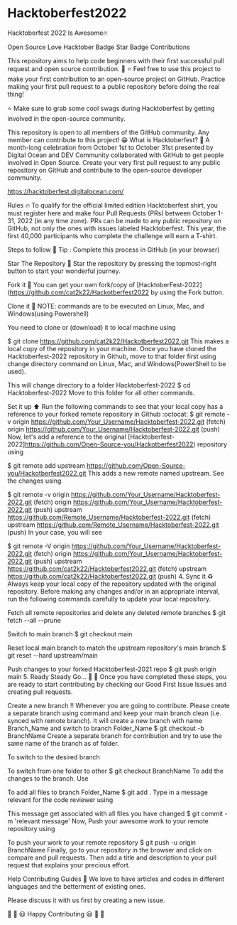 # Hacktoberfest2022

Hacktoberfest 2022 Is Awesome🔥

Open Source Love Hacktober Badge Star Badge Contributions

This repository aims to help code beginners with their first successful pull request and open source contribution. 🥳 ⭐ Feel free to use this project to make your first contribution to an open-source project on GitHub. Practice making your first pull request to a public repository before doing the real thing!

⭐ Make sure to grab some cool swags during Hacktoberfest by getting involved in the open-source community.

This repository is open to all members of the GitHub community. Any member can contribute to this project! 😁 What is Hacktoberfest? 🤔 A month-long celebration from October 1st to October 31st presented by Digital Ocean and DEV Community collaborated with GitHub to get people involved in Open Source. Create your very first pull request to any public repository on GitHub and contribute to the open-source developer community.

https://hacktoberfest.digitalocean.com/

Rules 🔥 To qualify for the official limited edition Hacktoberfest shirt, you must register here and make four Pull Requests (PRs) between October 1-31, 2022 (in any time zone). PRs can be made to any public repository on GitHub, not only the ones with issues labeled Hacktoberfest. This year, the first 40,000 participants who complete the challenge will earn a T-shirt.

Steps to follow 📜 Tip : Complete this process in GitHub (in your browser)

Star The Repository 🌟 Star the repository by pressing the topmost-right button to start your wonderful journey.

Fork it 🍴 You can get your own fork/copy of [HacktoberFest-2022](https://github.com/cat2k22/Hackotberfest2022 by using the Fork button.

Clone it 👥 NOTE: commands are to be executed on Linux, Mac, and Windows(using Powershell)

You need to clone or (download) it to local machine using

$ git clone https://github.com/cat2k22/Hackotberfest2022.git This makes a local copy of the repository in your machine. Once you have cloned the Hacktoberfest-2022 repository in Github, move to that folder first using change directory command on Linux, Mac, and Windows(PowerShell to be used).

This will change directory to a folder Hacktoberfest-2022 $ cd Hacktoberfest-2022 Move to this folder for all other commands.

Set it up ⬆️ Run the following commands to see that your local copy has a reference to your forked remote repository in Github :octocat: $ git remote -v origin https://github.com/Your_Username/Hacktoberfest-2022.git (fetch) origin https://github.com/Your_Username/Hacktoberfest-2022.git (push) Now, let's add a reference to the original [Hacktoberfest-2022]https://github.com/Open-Source-you/Hackotberfest2022) repository using

$ git remote add upstream https://github.com/Open-Source-you/Hackotberfest2022.git This adds a new remote named upstream. See the changes using

$ git remote -v origin https://github.com/Your_Username/Hacktoberfest-2022.git (fetch) origin https://github.com/Your_Username/Hacktoberfest-2022.git (push) upstream https://github.com/Remote_Username/Hacktoberfest-2022.git (fetch) upstream https://github.com/Remote_Username/Hacktoberfest-2022.git (push) In your case, you will see

$ git remote -V origin https://github.com/Your_Username/Hacktoberfest-2022.git (fetch) origin https://github.com/Your_Username/Hacktoberfest-2022.git (push) upstream https://github.com/cat2k22/Hacktoberfest2022.git (fetch) upstream https://github.com/cat2k22/Hacktoberfest2022.git (push) 4. Sync it ♻️ Always keep your local copy of the repository updated with the original repository. Before making any changes and/or in an appropriate interval, run the following commands carefully to update your local repository.

Fetch all remote repositories and delete any deleted remote branches $ git fetch --all --prune

Switch to main branch $ git checkout main

Reset local main branch to match the upstream repository's main branch $ git reset --hard upstream/main

Push changes to your forked Hacktoberfest-2021 repo $ git push origin main 5. Ready Steady Go... 🐢 🐇 Once you have completed these steps, you are ready to start contributing by checking our Good First Issue Issues and creating pull requests.

Create a new branch ‼️ Whenever you are going to contribute. Please create a separate branch using command and keep your main branch clean (i.e. synced with remote branch). It will create a new branch with name Branch_Name and switch to branch Folder_Name $ git checkout -b BranchName Create a separate branch for contribution and try to use the same name of the branch as of folder.

To switch to the desired branch

To switch from one folder to other $ git checkout BranchName To add the changes to the branch. Use

To add all files to branch Folder_Name $ git add . Type in a message relevant for the code reviewer using

This message get associated with all files you have changed $ git commit -m 'relevant message' Now, Push your awesome work to your remote repository using

To push your work to your remote repository $ git push -u origin BranchName Finally, go to your repository in the browser and click on compare and pull requests. Then add a title and description to your pull request that explains your precious effort.

Help Contributing Guides 👑 We love to have articles and codes in different languages and the betterment of existing ones.

Please discuss it with us first by creating a new issue.

🎉 🎊 😃 Happy Contributing 😃 🎊 🎉
